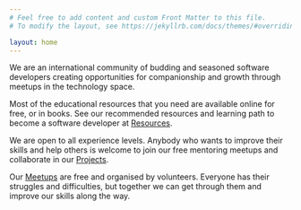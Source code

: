 ```yaml
---
# Feel free to add content and custom Front Matter to this file.
# To modify the layout, see https://jekyllrb.com/docs/themes/#overriding-theme-defaults

layout: home
---
```


We are an international community of budding and seasoned software developers creating opportunities for companionship and growth through meetups in the technology space.

Most of the educational resources that you need are available online for free, or in books.
See our recommended resources and learning path to become a software developer at [Resources](resources.markdown).

We are open to all experience levels. Anybody who wants to improve their skills and help others is welcome to join our free mentoring meetups and collaborate in our [Projects](projects.markdown).

Our [Meetups](meetup.markdown) are free and organised by volunteers. 
Everyone has their struggles and difficulties, but together we can get through them and improve our skills along the way.
